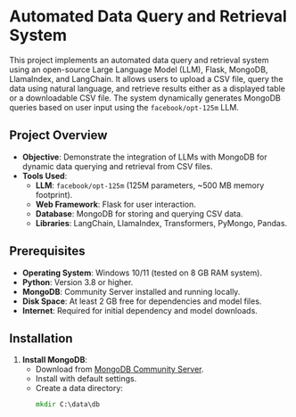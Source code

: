 # Automated Data Query and Retrieval System

This project implements an automated data query and retrieval system using an open-source Large Language Model (LLM), Flask, MongoDB, LlamaIndex, and LangChain. It allows users to upload a CSV file, query the data using natural language, and retrieve results either as a displayed table or a downloadable CSV file. The system dynamically generates MongoDB queries based on user input using the `facebook/opt-125m` LLM.

## Project Overview
- **Objective**: Demonstrate the integration of LLMs with MongoDB for dynamic data querying and retrieval from CSV files.
- **Tools Used**:
  - **LLM**: `facebook/opt-125m` (125M parameters, ~500 MB memory footprint).
  - **Web Framework**: Flask for user interaction.
  - **Database**: MongoDB for storing and querying CSV data.
  - **Libraries**: LangChain, LlamaIndex, Transformers, PyMongo, Pandas.

## Prerequisites
- **Operating System**: Windows 10/11 (tested on 8 GB RAM system).
- **Python**: Version 3.8 or higher.
- **MongoDB**: Community Server installed and running locally.
- **Disk Space**: At least 2 GB free for dependencies and model files.
- **Internet**: Required for initial dependency and model downloads.

## Installation
1. **Install MongoDB**:
   - Download from [MongoDB Community Server](https://www.mongodb.com/try/download/community).
   - Install with default settings.
   - Create a data directory:
     ```cmd
     mkdir C:\data\db